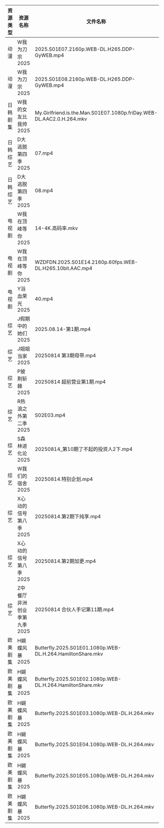 | 资源类型 | 资源名称             | 文件名称                                                                 | 分享链接                                 | 更新时间                |
| ---- | ---------------- | -------------------------------------------------------------------- | ------------------------------------ | ------------------- |
| 动漫   | W我为刀宗2025        | 2025.S01E07.2160p.WEB-DL.H265.DDP-GyWEB.mp4                          | https://pan.quark.cn/s/54b3858b85ec  | 2025-08-14 16:34:18 |
| 动漫   | W我为刀宗2025        | 2025.S01E08.2160p.WEB-DL.H265.DDP-GyWEB.mp4                          | https://pan.quark.cn/s/54b3858b85ec  | 2025-08-14 16:34:22 |
| 日韩剧集 | W我的女友比我帅2025     | My.Girlfriend.is.the.Man.S01E07.1080p.friDay.WEB-DL.AAC2.0.H.264.mkv | https://pan.quark.cn/s/0a66c240ab28  | 2025-08-14 16:35:12 |
| 日韩综艺 | D大逃脱第四季2025      | 07.mp4                                                               | https://pan.quark.cn/s/b5ee21806f52  | 2025-08-14 16:41:43 |
| 日韩综艺 | D大逃脱第四季2025      | 08.mp4                                                               | https://pan.quark.cn/s/b5ee21806f52  | 2025-08-14 16:41:36 |
| 电视剧  | W我在顶峰等你2025      | 14-4K.高码率.mkv                                                        | https://pan.quark.cn/s/cb17e03fd6d6  | 2025-08-14 16:34:47 |
| 电视剧  | W我在顶峰等你2025      | WZDFDN.2025.S01E14.2160p.60fps.WEB-DL.H265.10bit.AAC.mp4             | https://pan.quark.cn/s/cb17e03fd6d6  | 2025-08-14 16:34:51 |
| 电视剧  | Y浴血荣光2025        | 40.mp4                                                               | https://www.alipan.com/s/F3MTFNa4XY2 | 2025-08-14 08:01:57 |
| 综艺   | J假期中的她们2025      | 2025.08.14-第1期.mp4                                                   | https://pan.quark.cn/s/7a645271de8d  | 2025-08-14 16:42:31 |
| 综艺   | J姐姐当家2025        | 20250814 第3期母带.mp4                                                   | https://pan.quark.cn/s/b9e3aa93f086  | 2025-08-14 16:42:46 |
| 综艺   | P披荆斩棘2025        | 20250814 超前营业第1期.mp4                                                 | https://pan.quark.cn/s/9ae1eb01008d  | 2025-08-14 16:44:57 |
| 综艺   | R热浪之外第二季2025     | S02E03.mp4                                                           | https://pan.quark.cn/s/815dd1d0debf  | 2025-08-14 16:45:10 |
| 综艺   | S森林进化论2025       | 20250814_第10期了不起的投资人2下.mp4                                           | https://www.alipan.com/s/aan2jEB4eLz | 2025-08-14 14:02:25 |
| 综艺   | W我们的宿舍2025       | 20250814.特别企划.mp4                                                    | https://pan.quark.cn/s/f9a388d84b7d  | 2025-08-14 16:45:46 |
| 综艺   | X心动的信号第八季2025    | 20250814.第2期下纯享.mp4                                                  | https://pan.quark.cn/s/a2f1532c7f0e  | 2025-08-14 16:46:29 |
| 综艺   | X心动的信号第八季2025    | 20250814.第2期加更.mp4                                                   | https://pan.quark.cn/s/a2f1532c7f0e  | 2025-08-14 16:46:26 |
| 综艺   | Z中餐厅非洲创业季第九季2025 | 20250814 合伙人手记第11期.mp4                                               | https://pan.quark.cn/s/b593f5a4180b  | 2025-08-14 16:46:58 |
| 欧美剧集 | H蝴蝶风暴2025        | Butterfly.2025.S01E01.1080p.WEB-DL.H.264.HamiltonShare.mkv           | https://pan.quark.cn/s/e5c7f0df84bc  | 2025-08-14 16:22:25 |
| 欧美剧集 | H蝴蝶风暴2025        | Butterfly.2025.S01E02.1080p.WEB-DL.H.264.HamiltonShare.mkv           | https://pan.quark.cn/s/e5c7f0df84bc  | 2025-08-14 16:22:21 |
| 欧美剧集 | H蝴蝶风暴2025        | Butterfly.2025.S01E03.1080p.WEB-DL.H.264.mkv                         | https://pan.quark.cn/s/e5c7f0df84bc  | 2025-08-14 16:22:13 |
| 欧美剧集 | H蝴蝶风暴2025        | Butterfly.2025.S01E04.1080p.WEB-DL.H.264.mkv                         | https://pan.quark.cn/s/e5c7f0df84bc  | 2025-08-14 16:22:10 |
| 欧美剧集 | H蝴蝶风暴2025        | Butterfly.2025.S01E05.1080p.WEB-DL.H.264.mkv                         | https://pan.quark.cn/s/e5c7f0df84bc  | 2025-08-14 16:22:17 |
| 欧美剧集 | H蝴蝶风暴2025        | Butterfly.2025.S01E06.1080p.WEB-DL.H.264.mkv                         | https://pan.quark.cn/s/e5c7f0df84bc  | 2025-08-14 16:22:28 |
